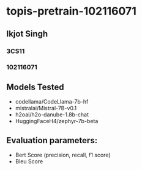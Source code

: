 # topis-pretrain-102116071
## Ikjot Singh
### 3CS11
### 102116071


## Models Tested
- codellama/CodeLlama-7b-hf
- mistralai/Mistral-7B-v0.1
- h2oai/h2o-danube-1.8b-chat
- HuggingFaceH4/zephyr-7b-beta

## Evaluation parameters:
- Bert Score (precision, recall, f1 score)
- Bleu Score

